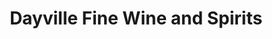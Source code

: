 ---
title: "Dayville Fine Wine and Spirits"
url: /dayville/dayville-fine-wine-and-spirits/
shop: Spirituosen
---